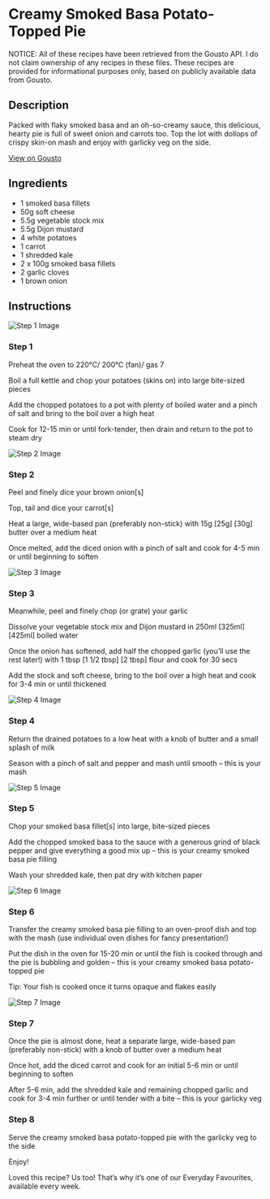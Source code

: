 # Creamy Smoked Basa Potato-Topped Pie

NOTICE: All of these recipes have been retrieved from the Gousto API. I do not claim ownership of any recipes in these files. These recipes are provided for informational purposes only, based on publicly available data from Gousto.

## Description

Packed with flaky smoked basa and an oh-so-creamy sauce, this delicious, hearty pie is full of sweet onion and carrots too. Top the lot with dollops of crispy skin-on mash and enjoy with garlicky veg on the side.

[View on Gousto](https://www.gousto.co.uk/recipes/cookbook/creamy-smoked-basa-potato-topped-pie)

## Ingredients

- 1 smoked basa fillets
- 50g soft cheese
- 5.5g vegetable stock mix
- 5.5g Dijon mustard
- 4 white potatoes
- 1 carrot
- 1 shredded kale
- 2 x 100g smoked basa fillets
- 2 garlic cloves
- 1 brown onion

## Instructions

![Step 1 Image](https://production-media.gousto.co.uk/cms/recipe-step-image/step-1-1632822570211-x200.jpg)

### Step 1

Preheat the oven to 220°C/ 200°C (fan)/ gas 7

Boil a full kettle and chop your potatoes (skins on) into large bite-sized pieces

Add the chopped potatoes to a pot with plenty of boiled water and a pinch of salt and bring to the boil over a high heat

Cook for 12-15 min or until fork-tender, then drain and return to the pot to steam dry

![Step 2 Image](https://production-media.gousto.co.uk/cms/recipe-step-image/step-2-1708086313987-x200.jpg)

### Step 2

Peel and finely dice your brown onion[s]

Top, tail and dice your carrot[s]

Heat a large, wide-based pan (preferably non-stick) with 15g <span class="text-purple">[25g]</span> <span class="text-danger">[30g]</span> butter over a medium heat

Once melted, add the diced onion with a pinch of salt and cook for 4-5 min or until beginning to soften

![Step 3 Image](https://production-media.gousto.co.uk/cms/recipe-step-image/step-3-1632822588387-x200.jpg)

### Step 3

Meanwhile, peel and finely chop (or grate) your garlic

Dissolve your vegetable stock mix and Dijon mustard in 250ml <span class="text-purple">[325ml]</span> <span class="text-danger">[425ml]</span> boiled water

Once the onion has softened, add half the chopped garlic (you’ll use the rest later!) with 1 tbsp <span class="text-purple">[1 1/2 tbsp]</span> <span class="text-danger">[2 tbsp]</span> flour and cook for 30 secs

Add the stock and soft cheese, bring to the boil over a high heat and cook for 3-4 min or until thickened

![Step 4 Image](https://production-media.gousto.co.uk/cms/recipe-step-image/step-4-1632822603577-x200.jpg)

### Step 4

Return the drained potatoes to a low heat with a knob of butter and a small splash of milk

Season with a pinch of salt and pepper and mash until smooth – this is your mash

![Step 5 Image](https://production-media.gousto.co.uk/cms/recipe-step-image/step-5-1632822612250-x200.jpg)

### Step 5

Chop your smoked basa fillet[s] into large, bite-sized pieces

Add the chopped smoked basa to the sauce with a generous grind of black pepper and give everything a good mix up – this is your creamy smoked basa pie filling

Wash your shredded kale, then pat dry with kitchen paper

![Step 6 Image](https://production-media.gousto.co.uk/cms/recipe-step-image/step-6-1632822740203-x200.jpg)

### Step 6

Transfer the creamy smoked basa pie filling to an oven-proof dish and top with the mash (use individual oven dishes for fancy presentation!)

Put the dish in the oven for 15-20 min or until the fish is cooked through and the pie is bubbling and golden – this is your creamy smoked basa potato-topped pie

Tip: Your fish is cooked once it turns opaque and flakes easily

![Step 7 Image](https://production-media.gousto.co.uk/cms/recipe-step-image/step-7-1710165553061-x200.jpg)

### Step 7

Once the pie is almost done, heat a separate large, wide-based pan (preferably non-stick) with a knob of butter over a medium heat

Once hot, add the diced carrot and cook for an initial 5-6 min or until beginning to soften

After 5-6 min, add the shredded kale and remaining chopped garlic and cook for 3-4 min further or until tender with a bite – this is your garlicky veg

### Step 8

Serve the creamy smoked basa potato-topped pie with the garlicky veg to the side

Enjoy!

<span class="text-danger">Loved this recipe? Us too! That’s why it’s one of our Everyday Favourites, available every week.</span>

